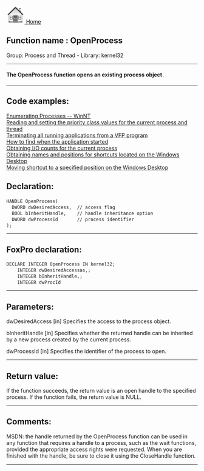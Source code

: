 [<img src="../../images/home.png"> Home ](https://github.com/VFPX/Win32API)  

## Function name : OpenProcess
Group: Process and Thread - Library: kernel32    
***  


#### The OpenProcess function opens an existing process object.
***  


## Code examples:
[Enumerating Processes -- WinNT](../../samples/sample_162.md)  
[Reading and setting the priority class values for the current process and thread](../../samples/sample_218.md)  
[Terminating all running applications from a VFP program](../../samples/sample_243.md)  
[How to find when the application started](../../samples/sample_534.md)  
[Obtaining I/O counts for the current process](../../samples/sample_535.md)  
[Obtaining names and positions for shortcuts located on the Windows Desktop](../../samples/sample_579.md)  
[Moving shortcut to a specified position on the Windows Desktop](../../samples/sample_581.md)  

## Declaration:
```foxpro  
HANDLE OpenProcess(
  DWORD dwDesiredAccess,  // access flag
  BOOL bInheritHandle,    // handle inheritance option
  DWORD dwProcessId       // process identifier
);  
```  
***  


## FoxPro declaration:
```foxpro  
DECLARE INTEGER OpenProcess IN kernel32;
	INTEGER dwDesiredAccessas,;
	INTEGER bInheritHandle,;
	INTEGER dwProcId  
```  
***  


## Parameters:
dwDesiredAccess 
[in] Specifies the access to the process object. 

bInheritHandle 
[in] Specifies whether the returned handle can be inherited by a new process created by the current process. 

dwProcessId 
[in] Specifies the identifier of the process to open.   
***  


## Return value:
If the function succeeds, the return value is an open handle to the specified process. If the function fails, the return value is NULL.  
***  


## Comments:
MSDN: the handle returned by the OpenProcess function can be used in any function that requires a handle to a process, such as the wait functions, provided the appropriate access rights were requested. When you are finished with the handle, be sure to close it using the CloseHandle function.  
  
***  

